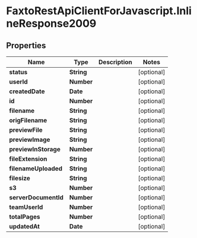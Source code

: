 # FaxtoRestApiClientForJavascript.InlineResponse2009

## Properties
Name | Type | Description | Notes
------------ | ------------- | ------------- | -------------
**status** | **String** |  | [optional] 
**userId** | **Number** |  | [optional] 
**createdDate** | **Date** |  | [optional] 
**id** | **Number** |  | [optional] 
**filename** | **String** |  | [optional] 
**origFilename** | **String** |  | [optional] 
**previewFile** | **String** |  | [optional] 
**previewImage** | **String** |  | [optional] 
**previewInStorage** | **Number** |  | [optional] 
**fileExtension** | **String** |  | [optional] 
**filenameUploaded** | **String** |  | [optional] 
**filesize** | **String** |  | [optional] 
**s3** | **Number** |  | [optional] 
**serverDocumentId** | **Number** |  | [optional] 
**teamUserId** | **Number** |  | [optional] 
**totalPages** | **Number** |  | [optional] 
**updatedAt** | **Date** |  | [optional] 


